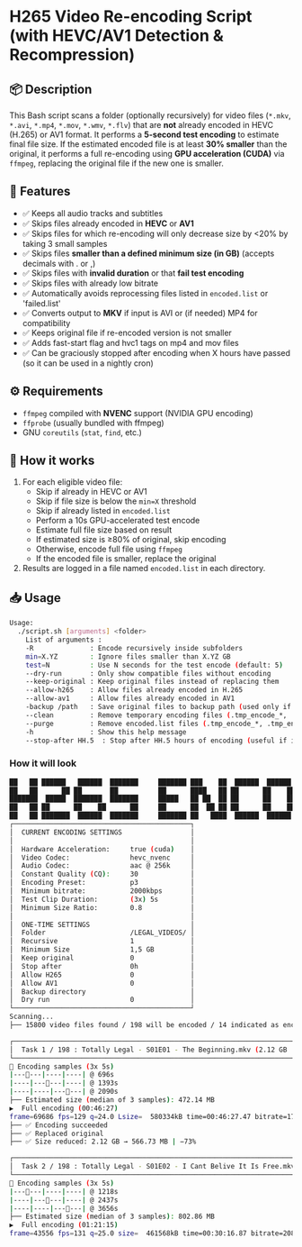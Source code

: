 # H265 Video Re-encoding Script (with HEVC/AV1 Detection & Recompression)

## 📦 Description

This Bash script scans a folder (optionally recursively) for video files (`*.mkv`, `*.avi`, `*.mp4`, `*.mov`, `*.wmv`, `*.flv`) that are **not** already encoded in HEVC (H.265) or AV1 format. It performs a **5-second test encoding** to estimate final file size. If the estimated encoded file is at least **30% smaller** than the original, it performs a full re-encoding using **GPU acceleration (CUDA)** via `ffmpeg`, replacing the original file if the new one is smaller.

## 🎯 Features

- ✅ Keeps all audio tracks and subtitles
- ✅ Skips files already encoded in **HEVC** or **AV1**
- ✅ Skips files for which re-encoding will only decrease size by <20% by taking 3 small samples
- ✅ Skips files **smaller than a defined minimum size (in GB)** (accepts decimals with . or ,)
- ✅ Skips files with **invalid duration** or that **fail test encoding**
- ✅ Skips files with already low bitrate
- ✅ Automatically avoids reprocessing files listed in `encoded.list` or 'failed.list'
- ✅ Converts output to **MKV** if input is AVI or (if needed) MP4 for compatibility
- ✅ Keeps original file if re-encoded version is not smaller
- ✅ Adds fast-start flag and hvc1 tags on mp4 and mov files
- ✅ Can be graciously stopped after encoding when X hours have passed (so it can be used in a nightly cron)


## ⚙️ Requirements

- `ffmpeg` compiled with **NVENC** support (NVIDIA GPU encoding)
- `ffprobe` (usually bundled with ffmpeg)
- GNU `coreutils` (`stat`, `find`, etc.)

## 🧪 How it works

1. For each eligible video file:
   - Skip if already in HEVC or AV1
   - Skip if file size is below the `min=X` threshold
   - Skip if already listed in `encoded.list`
   - Perform a 10s GPU-accelerated test encode
   - Estimate full file size based on result
   - If estimated size is ≥80% of original, skip encoding
   - Otherwise, encode full file using `ffmpeg`
   - If the encoded file is smaller, replace the original
2. Results are logged in a file named `encoded.list` in each directory.

## 📥 Usage

```bash
Usage:
  ./script.sh [arguments] <folder>
    List of arguments :
    -R              : Encode recursively inside subfolders
    min=X.YZ        : Ignore files smaller than X.YZ GB
    test=N          : Use N seconds for the test encode (default: 5)
    --dry-run       : Only show compatible files without encoding
    --keep-original : Keep original files instead of replacing them
    --allow-h265    : Allow files already encoded in H.265
    --allow-av1     : Allow files already encoded in AV1
    -backup /path   : Save original files to backup path (used only if not using --keep-original)
    --clean         : Remove temporary encoding files (.tmp_encode_*, .tmp_encode_test_*) from the folder(s, if combined with -R) 
    --purge         : Remove encoded.list files (.tmp_encode_*, .tmp_encode_test_*) from the folder(s, if combined with -R) 
    -h              : Show this help message
    --stop-after HH.5  : Stop after HH.5 hours of encoding (useful if in cron)

```
### How it will look

```bash
██   ██ ██████   ██████  ███████     ███████ ███    ██  ██████  ██████  ██████  ███████ ██████  
██   ██      ██ ██       ██          ██      ████   ██ ██      ██    ██ ██   ██ ██      ██   ██ 
███████  █████  ███████  ███████     █████   ██ ██  ██ ██      ██    ██ ██   ██ █████   ██████  
██   ██ ██      ██    ██      ██     ██      ██  ██ ██ ██      ██    ██ ██   ██ ██      ██   ██ 
██   ██ ███████  ██████  ███████     ███████ ██   ████  ██████  ██████  ██████  ███████ ██   ██
┌────────────────────────────────────────────┐
│  CURRENT ENCODING SETTINGS                 │
│                                            │
│  Hardware Acceleration:     true (cuda)    │
│  Video Codec:               hevc_nvenc     │
│  Audio Codec:               aac @ 256k     │
│  Constant Quality (CQ):     30             │
│  Encoding Preset:           p3             │
│  Minimum bitrate:           2000kbps       │
│  Test Clip Duration:        (3x) 5s        │
│  Minimum Size Ratio:        0.8            │
│                                            │
│  ONE-TIME SETTINGS                         │
│  Folder                     /LEGAL_VIDEOS/ │
│  Recursive                  1              │
│  Minimum Size               1,5 GB         │
│  Keep original              0              │
│  Stop after                 0h             │
│  Allow H265                 0              │
│  Allow AV1                  0              │
│  Backup directory                          │
│  Dry run                    0              │
└────────────────────────────────────────────┘
Scanning...
├── 15800 video files found / 198 will be encoded / 14 indicated as encoded / 0 indicated as failed

┌──────────────────────────────────────────────────────────────────────────────────────────────┐
│  Task 1 / 198 : Totally Legal - S01E01 - The Beginning.mkv (2.12 GB | 00:46:27)              │
└──────────────────────────────────────────────────────────────────────────────────────────────┘
 Encoding samples (3x 5s)
|------|----|----| @ 696s
|----|------|----| @ 1393s
|----|----|------| @ 2090s
├── Estimated size (median of 3 samples): 472.14 MB
▶️  Full encoding (00:46:27)
frame=69686 fps=129 q=24.0 Lsize=  580334kB time=00:46:27.47 bitrate=1705.5kbits/s speed=5.15x    
├── ✅ Encoding succeeded
├── ✅ Replaced original
├── ✅ Size reduced: 2.12 GB → 566.73 MB | −73%

┌───────────────────────────────────────────────────────────────────────────────────────────────────┐
│  Task 2 / 198 : Totally Legal - S01E02 - I Cant Belive It Is Free.mkv (1.56 GB | 01:21:15)        │
└───────────────────────────────────────────────────────────────────────────────────────────────────┘
 Encoding samples (3x 5s)
|------|----|----| @ 1218s
|----|------|----| @ 2437s
|----|----|------| @ 3656s
├── Estimated size (median of 3 samples): 802.86 MB
▶️  Full encoding (01:21:15)
frame=43556 fps=131 q=25.0 size=  461568kB time=00:30:16.87 bitrate=2081.1kbits/s speed=5.47x 
```
